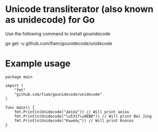 Unicode transliterator (also known as unidecode) for Go
=======================================================

Use the following command to install gounidecode

go get -u github.com/fiam/gounidecode/unidecode

Example usage
=============

    package main

    import (
        "fmt"
        "github.com/fiam/gounidecode/unidecode"
    )

    func main() {
        fmt.Println(Unidecode("áéíóú")) // Will print aeiou
        fmt.Println(Unidecode("\u5317\u4EB0")) // Will print Bei Jing
        fmt.Println(Unidecode("Κνωσός")) // Will print Knosos
    }
